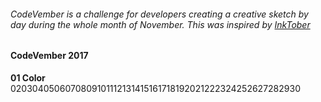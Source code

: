 ###### CodeVember is a challenge for developers creating a creative sketch by day during the whole month of November. This was inspired by [InkTober](http://inktober.com/)

#### CodeVember 2017

**01 Color** 0203040506070809101112131415161718192021222324252627282930
